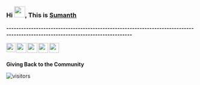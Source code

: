 ### Hi <img src="https://github.com/TheDudeThatCode/TheDudeThatCode/blob/master/Assets/Hi.gif" width="29px">, This is [Sumanth](https://linktr.ee/sumanth_07) 
**-------------------------------------------------------------------------------------------------------------------------------**

<a href="https://www.linkedin.com/in/sumanth-p-09b339173/">
  <img align="left" width="24px" src="https://cdn-icons-png.flaticon.com/512/174/174857.png"  />
</a>
<a href="https://twitter.com/Sumanth_077">
  <img align="left" width="26px" src="https://logodownload.org/wp-content/uploads/2014/09/twitter-logo-6.png" />
</a>
<a href="mailto:sumanthp077@gmail.com">
  <img align="left" width="26px" src="https://cdn-icons-png.flaticon.com/512/281/281769.png" />
</a>
<a href="https://www.youtube.com/channel/UCGtqGYDxlzfgOnugpOcGxkA">
  <img align="left" width="26px" src="https://i.pinimg.com/originals/46/02/cb/4602cbc18967da9c1eba7452905cd99b.png" />
</a>
<a href="https://www.instagram.com/__.sumanth.__07/">
  <img align="left" width="26px" src="https://upload.wikimedia.org/wikipedia/commons/thumb/a/a5/Instagram_icon.png/1024px-Instagram_icon.png" />
</a>

<br />
<br />

**Giving Back to the Community**

![visitors](https://visitor-badge.laobi.icu/badge?page_id=Sumanth077.Sumanth077)

